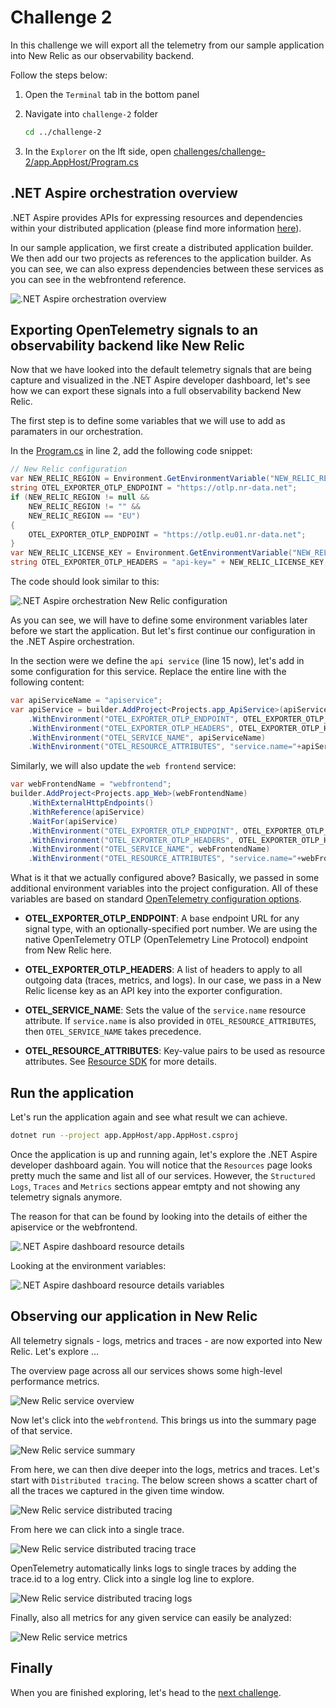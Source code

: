# Challenge 2

In this challenge we will export all the telemetry from our sample application into New Relic as our observability backend.

Follow the steps below:

1. Open the `Terminal` tab in the bottom panel

2. Navigate into `challenge-2` folder

    ```bash
    cd ../challenge-2
    ```

3. In the `Explorer` on the lft side, open [challenges/challenge-2/app.AppHost/Program.cs](app.AppHost/Program.cs)

## .NET Aspire orchestration overview

.NET Aspire provides APIs for expressing resources and dependencies within your distributed application (please find more information [here](https://learn.microsoft.com/en-us/dotnet/aspire/fundamentals/app-host-overview)).

In our sample application, we first create a distributed application builder. We then add our two projects as references to the application builder. As you can see, we can also express dependencies between these services as you can see in the webfrontend reference.

![.NET Aspire orchestration overview](./assets/dotnet-aspire-orchestration-overview.png)

## Exporting OpenTelemetry signals to an observability backend like New Relic

Now that we have looked into the default telemetry signals that are being capture and visualized in the .NET Aspire developer dashboard, let's see how we can export these signals into a full observability backend New Relic.

The first step is to define some variables that we will use to add as paramaters in our orchestration.

In the [Program.cs](app.AppHost/Program.cs) in line 2, add the following code snippet:

```csharp
// New Relic configuration
var NEW_RELIC_REGION = Environment.GetEnvironmentVariable("NEW_RELIC_REGION");
string OTEL_EXPORTER_OTLP_ENDPOINT = "https://otlp.nr-data.net";
if (NEW_RELIC_REGION != null &&
    NEW_RELIC_REGION != "" &&
    NEW_RELIC_REGION == "EU")
{
    OTEL_EXPORTER_OTLP_ENDPOINT = "https://otlp.eu01.nr-data.net";
}
var NEW_RELIC_LICENSE_KEY = Environment.GetEnvironmentVariable("NEW_RELIC_LICENSE_KEY");
string OTEL_EXPORTER_OTLP_HEADERS = "api-key=" + NEW_RELIC_LICENSE_KEY;
```

The code should look similar to this:

![.NET Aspire orchestration New Relic configuration](./assets/dotnet-aspire-orchestration-new-relic-configuration.png)

As you can see, we will have to define some environment variables later before we start the application. But let's first continue our configuration in the .NET Aspire orchestration.

In the section were we define the `api service` (line 15 now), let's add in some configuration for this service. Replace the entire line with the following content:

```csharp
var apiServiceName = "apiservice";
var apiService = builder.AddProject<Projects.app_ApiService>(apiServiceName)
    .WithEnvironment("OTEL_EXPORTER_OTLP_ENDPOINT", OTEL_EXPORTER_OTLP_ENDPOINT)
    .WithEnvironment("OTEL_EXPORTER_OTLP_HEADERS", OTEL_EXPORTER_OTLP_HEADERS)
    .WithEnvironment("OTEL_SERVICE_NAME", apiServiceName)
    .WithEnvironment("OTEL_RESOURCE_ATTRIBUTES", "service.name="+apiServiceName+",service.version=1.0.0,service.instance.id="+apiServiceName);
```

Similarly, we will also update the `web frontend` service:

```csharp
var webFrontendName = "webfrontend";
builder.AddProject<Projects.app_Web>(webFrontendName)
    .WithExternalHttpEndpoints()
    .WithReference(apiService)
    .WaitFor(apiService)
    .WithEnvironment("OTEL_EXPORTER_OTLP_ENDPOINT", OTEL_EXPORTER_OTLP_ENDPOINT)
    .WithEnvironment("OTEL_EXPORTER_OTLP_HEADERS", OTEL_EXPORTER_OTLP_HEADERS)
    .WithEnvironment("OTEL_SERVICE_NAME", webFrontendName)
    .WithEnvironment("OTEL_RESOURCE_ATTRIBUTES", "service.name="+webFrontendName+",service.version=1.0.0,service.instance.id="+webFrontendName);
```

What is it that we actually configured above? Basically, we passed in some additional environment variables into the project configuration. All of these variables are based on standard [OpenTelemetry configuration options](https://opentelemetry.io/docs/languages/sdk-configuration/otlp-exporter/).

- **OTEL_EXPORTER_OTLP_ENDPOINT**: A base endpoint URL for any signal type, with an optionally-specified port number. We are using the native OpenTelemetry OTLP (OpenTelemetry Line Protocol) endpoint from New Relic here.

- **OTEL_EXPORTER_OTLP_HEADERS**: A list of headers to apply to all outgoing data (traces, metrics, and logs). In our case, we pass in a New Relic license key as an API key into the exporter configuration.

- **OTEL_SERVICE_NAME**: Sets the value of the `service.name` resource attribute. If `service.name` is also provided in `OTEL_RESOURCE_ATTRIBUTES`, then `OTEL_SERVICE_NAME` takes precedence.

- **OTEL_RESOURCE_ATTRIBUTES**: Key-value pairs to be used as resource attributes. See [Resource SDK](https://opentelemetry.io/docs/specs/otel/resource/sdk#specifying-resource-information-via-an-environment-variable) for more details.

## Run the application

Let's run the application again and see what result we can achieve.

```bash
dotnet run --project app.AppHost/app.AppHost.csproj
```

Once the application is up and running again, let's explore the .NET Aspire developer dashboard again. You will notice that the `Resources` page looks pretty much the same and list all of our services. However, the `Structured Logs`, `Traces` and `Metrics` sections appear emtpty and not showing any telemetry signals anymore.

The reason for that can be found by looking into the details of either the apiservice or the webfrontend.

![.NET Aspire dashboard resource details](./assets/dotnet-aspire-dashboard-resource-details.png)

Looking at the environment variables:

![.NET Aspire dashboard resource details variables](./assets/dotnet-aspire-dashboard-resource-details-variables.png)

## Observing our application in New Relic

All telemetry signals - logs, metrics and traces - are now exported into New Relic. Let's explore ...

The overview page across all our services shows some high-level performance metrics.

![New Relic service overview](./assets/new-relic-service-overview.png)

Now let's click into the `webfrontend`. This brings us into the summary page of that service.

![New Relic service summary](./assets/new-relic-service-summary.png)

From here, we can then dive deeper into the logs, metrics and traces. Let's start with `Distributed tracing`. The below screen shows a scatter chart of all the traces we captured in the given time window.

![New Relic service distributed tracing](./assets/new-relic-service-distributed-tracing.png)

From here we can click into a single trace.

![New Relic service distributed tracing trace](./assets/new-relic-service-distributed-tracing-trace.png)

OpenTelemetry automatically links logs to single traces by adding the trace.id to a log entry. Click into a single log line to explore.

![New Relic service distributed tracing logs](./assets/new-relic-service-distributed-tracing-logs.png)

Finally, also all metrics for any given service can easily be analyzed:

![New Relic service metrics](./assets/new-relic-service-metrics.png)

## Finally

When you are finished exploring, let's head to the [next challenge](../challenge-3/README.md).
